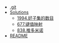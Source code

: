 <!-- docs/_sidebar.md created by koko-docsify_sidebarTool -->

- [.git](.git/README.md)
- [Solutions](Solutions/README.md)
  - [1994.好子集的数目](Solutions/1994.好子集的数目.md)
  - [677.键值映射](Solutions/677.键值映射.md)
  - [838.推多米诺](Solutions/838.推多米诺.md)
- [README](README.md)
 

